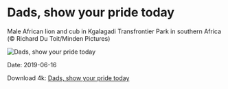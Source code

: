 # Dads, show your pride today

Male African lion and cub in Kgalagadi Transfrontier Park in southern Africa (© Richard Du Toit/Minden Pictures)

![Dads, show your pride today](https://bing.com/th?id=OHR.PantheraLeoDad_EN-US3182634358_UHD.jpg&rf=LaDigue_UHD.jpg&pid=hp&w=1024&h=576)

Date: 2019-06-16

Download 4k: [Dads, show your pride today](https://bing.com/th?id=OHR.PantheraLeoDad_EN-US3182634358_UHD.jpg&rf=LaDigue_UHD.jpg&pid=hp&w=3840&h=2160)

